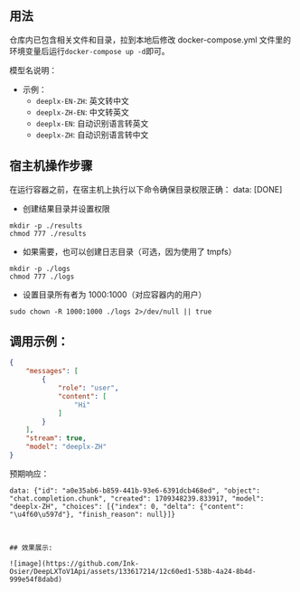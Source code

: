 ## 用法

仓库内已包含相关文件和目录，拉到本地后修改 docker-compose.yml 文件里的环境变量后运行`docker-compose up -d`即可。

模型名说明：

- 示例：
    - `deeplx-EN-ZH`: 英文转中文
    - `deeplx-ZH-EN`: 中文转英文
    - `deeplx-EN`: 自动识别语言转英文
    - `deeplx-ZH`: 自动识别语言转中文
      
## 宿主机操作步骤
在运行容器之前，在宿主机上执行以下命令确保目录权限正确：
data: [DONE]

- 创建结果目录并设置权限
```
mkdir -p ./results
chmod 777 ./results
```

- 如果需要，也可以创建日志目录（可选，因为使用了 tmpfs）
```
mkdir -p ./logs
chmod 777 ./logs
```

- 设置目录所有者为 1000:1000（对应容器内的用户）
```sudo chown -R 1000:1000 ./results
sudo chown -R 1000:1000 ./logs 2>/dev/null || true
```

## 调用示例：

```json
{
    "messages": [
        {
            "role": "user",
            "content": [
                "Hi"
            ]
        }
    ],
    "stream": true,
    "model": "deeplx-ZH"
}
```

预期响应：

```plaintext
data: {"id": "a0e35ab6-b859-441b-93e6-6391dcb468ed", "object": "chat.completion.chunk", "created": 1709348239.833917, "model": "deeplx-ZH", "choices": [{"index": 0, "delta": {"content": "\u4f60\u597d"}, "finish_reason": null}]}



## 效果展示:

![image](https://github.com/Ink-Osier/DeepLXToV1Api/assets/133617214/12c60ed1-538b-4a24-8b4d-999e54f8dabd)
